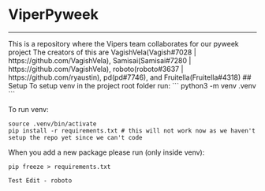 # ViperPyweek
<hr>
This is a repository where the Vipers team collaborates for our pyweek project
The creators of this are VagishVela(Vagish#7028 | https://github.com/VagishVela), Samisai(Samisai#7280 | https://github.com/VagishVela), roboto(roboto#3637 | https://github.com/ryaustin), pd(pd#7746), and Fruitella(Fruitella#4318)
## Setup
To setup venv in the project root folder run:
```
python3 -m venv .venv
```

To run venv:
```
source .venv/bin/activate
pip install -r requirements.txt # this will not work now as we haven't setup the repo yet since we can't code
```

When you add a new package please run (only inside venv):
```
pip freeze > requirements.txt
```

```
Test Edit - roboto
```
